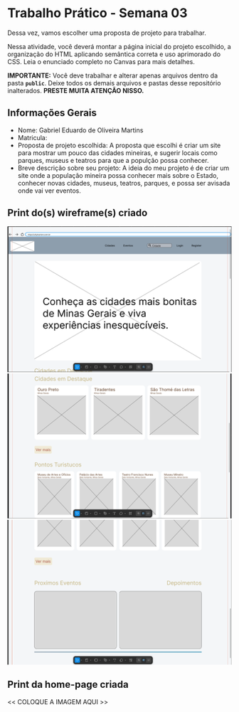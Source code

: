 # Trabalho Prático - Semana 03

Dessa vez, vamos escolher uma proposta de projeto para trabalhar.

Nessa atividade, você deverá montar a página inicial do projeto escolhido, a organização do HTML aplicando semântica correta e uso aprimorado do CSS. Leia o enunciado completo no Canvas para mais detalhes.

**IMPORTANTE:** Você deve trabalhar e alterar apenas arquivos dentro da pasta **`public`**. Deixe todos os demais arquivos e pastas desse repositório inalterados. **PRESTE MUITA ATENÇÃO NISSO.**

## Informações Gerais

- Nome: Gabriel Eduardo de Oliveira Martins
- Matricula:
- Proposta de projeto escolhida: A proposta que escolhi é criar um site para mostrar um pouco das cidades mineiras, e sugerir locais como parques, museus e teatros para que a populção possa conhecer.
- Breve descrição sobre seu projeto: A ideia do meu projeto é de criar um site onde a população mineira possa conhecer mais sobre o Estado, conhecer novas cidades, museus, teatros, parques, e possa ser avisada onde vai ver eventos. 


## Print do(s) wireframe(s) criado

  ![Wireframe01](public/assets/img/image01.png)
  ![Wireframe02](public/assets/img/image02.png)
  ![Wireframe03](public/assets/img/image03.png)

## Print da home-page criada

<<  COLOQUE A IMAGEM AQUI >>
